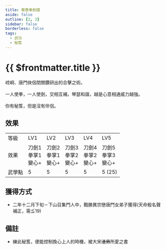 ```yaml
---
title: 鴛鴦拳劍譜
aside: false
outline: [2, 3]
sidebar: false
borderless: false
tags:
  - 武功
  - 秘笈
---
```


# {{ $frontmatter.title }}

<BookItemIcon :size="`medium`" :needLink="false" :no="2004" :style="'float: right;'"></BookItemIcon>

崆峒、唐門俠侶閉關鑽研出的合擊之術。
<br><br>
一人使拳，一人使劍，交相互補，琴瑟和諧，越是心意相通威力越強。
<br><br>
你有秘笈，但是沒有伴侶。
<br clear="all" />

## 效果

<table>
    <tr>
        <td>等級</td>
        <td>LV1</td>
        <td>LV2</td>
        <td>LV3</td>
        <td>LV4</td>
        <td>LV5</td>
    </tr>
    <tr>
        <td>效果</td>
        <td>刀劍1<br>拳掌1<br>變心+</td>
        <td>刀劍2<br>拳掌1<br>變心+</td>
        <td>刀劍3<br>拳掌2<br>變心+</td>
        <td>刀劍4<br>拳掌2<br>變心+</td>
        <td>刀劍5<br>拳掌3<br>變心+</td>
    </tr>
    <tr>
        <td>武學點</td>
        <td>5</td>
        <td>5</td>
        <td>5</td>
        <td>5</td>
        <td>5 (25)</td>
    </tr>
</table>

## 獲得方式

- 二年十二月下旬－下山召集門人中，戰勝異宗戀唐門女弟子獲得(天命骰名聲補正，需≦19)

## 備註

- 練此秘笈，便能控制換心上人的時機，被大宋~~渣男~~所愛之書
